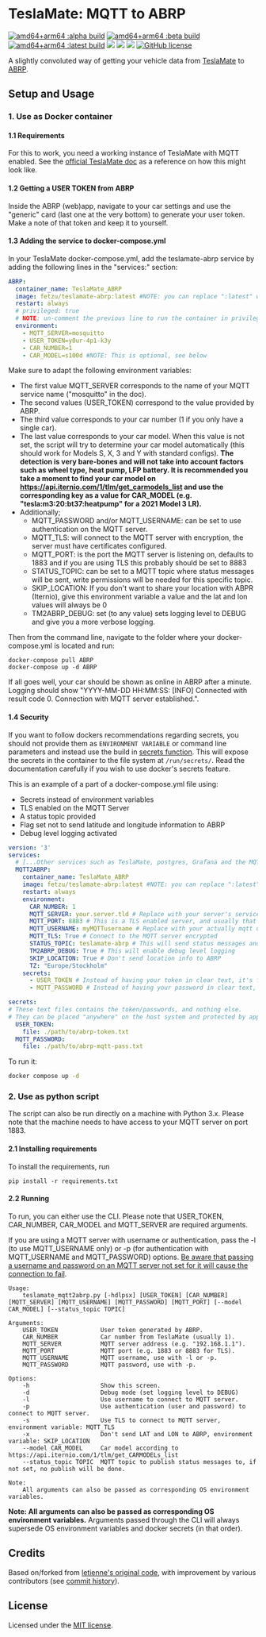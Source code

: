 # TeslaMate: MQTT to ABRP
[![amd64+arm64 :alpha build](https://github.com/fetzu/teslamate-abrp/actions/workflows/build_alpha.yml/badge.svg)](https://github.com/fetzu/teslamate-abrp/actions/workflows/build_alpha.yml)
[![amd64+arm64 :beta build](https://github.com/fetzu/teslamate-abrp/actions/workflows/build_beta.yml/badge.svg)](https://github.com/fetzu/teslamate-abrp/actions/workflows/build_beta.yml)
[![amd64+arm64 :latest build](https://github.com/fetzu/teslamate-abrp/actions/workflows/build_latest.yml/badge.svg)](https://github.com/fetzu/teslamate-abrp/actions/workflows/build_latest.yml)
[![](https://img.shields.io/github/v/release/fetzu/teslamate-abrp)](https://github.com/fetzu/teslamate-abrp/releases/latest)
[![](https://img.shields.io/docker/image-size/fetzu/teslamate-abrp/latest)](https://hub.docker.com/r/fetzu/teslamate-abrp)
[![](https://img.shields.io/docker/pulls/fetzu/teslamate-abrp?color=%23099cec)](https://hub.docker.com/r/fetzu/teslamate-abrp)
[![GitHub license](https://img.shields.io/github/license/fetzu/teslamate-abrp)](https://github.com/fetzu/teslamate-abrp/blob/main/LICENSE)
  
A slightly convoluted way of getting your vehicle data from [TeslaMate](https://github.com/teslamate-org/teslamate) to [ABRP](https://abetterrouteplanner.com/).


## Setup and Usage
### 1. Use as Docker container
#### 1.1 Requirements
For this to work, you need a working instance of TeslaMate with MQTT enabled. See the [official TeslaMate doc](https://docs.teslamate.org/docs/installation/docker) as a reference on how this might look like.

#### 1.2 Getting a USER TOKEN from ABRP
Inside the ABRP (web)app, navigate to your car settings and use the "generic" card (last one at the very bottom) to generate your user token. Make a note of that token and keep it to yourself.

#### 1.3 Adding the service to docker-compose.yml
In your TeslaMate docker-compose.yml, add the teslamate-abrp service by adding the following lines in the "services:" section:
```yaml
ABRP:
  container_name: TeslaMate_ABRP
  image: fetzu/teslamate-abrp:latest #NOTE: you can replace ":latest" with ":beta" to use the bleeding edge version, without any guarantees.
  restart: always
  # privileged: true
  # NOTE: un-comment the previous line to run the container in privilege mode (necessary on RaspberryPi)
  environment:
    - MQTT_SERVER=mosquitto
    - USER_TOKEN=y0ur-4p1-k3y
    - CAR_NUMBER=1
    - CAR_MODEL=s100d #NOTE: This is optional, see below
```
  
Make sure to adapt the following environment variables:

- The first value MQTT_SERVER corresponds to the name of your MQTT service name ("mosquitto" in the doc).  
- The second values (USER_TOKEN) correspond to the value provided by ABRP.
- The third value corresponds to your car number (1 if you only have a single car).
- The last value corresponds to your car model. When this value is not set, the script will try to determine your car model automatically (this should work for Models S, X, 3 and Y with standard configs). __The detection is very bare-bones and will not take into account factors such as wheel type, heat pump, LFP battery. It is recommended you take a moment to find your car model on https://api.iternio.com/1/tlm/get_carmodels_list and use the corresponding key as a value for CAR_MODEL (e.g. "tesla:m3:20:bt37:heatpump" for a 2021 Model 3 LR).__
- Additionally;
  - MQTT_PASSWORD and/or MQTT_USERNAME: can be set to use authentication on the MQTT server.
  - MQTT_TLS: will connect to the MQTT server with encryption, the server must have certificates configured.
  - MQTT_PORT: is the port the MQTT server is listening on, defaults to 1883 and if you are using TLS this probably should be set to 8883
  - STATUS_TOPIC: can be set to a MQTT topic where status messages will be sent, write permissions will be needed for this specific topic.
  - SKIP_LOCATION: If you don't want to share your location with ABPR (Iternio), give this environment variable a value and the lat and lon values will always be 0
  - TM2ABRP_DEBUG: set (to any value) sets logging level to DEBUG and give you a more verbose logging.


Then from the command line, navigate to the folder where your docker-compose.yml is located and run:
```
docker-compose pull ABRP
docker-compose up -d ABRP
```
  
If all goes well, your car should be shown as online in ABRP after a minute. Logging should show "YYYY-MM-DD HH:MM:SS: [INFO] Connected with result code 0. Connection with MQTT server established.".

#### 1.4 Security

If you want to follow dockers recommendations regarding secrets, you should not provide them as `ENVIRONMENT VARIABLE` or command line parameters and instead use the build in [secrets function](https://docs.docker.com/compose/use-secrets/). This will expose the secrets in the container to the file system at `/run/secrets/`. Read the documentation carefully if you wish to use docker's secrets feature.

This is an example of a part of a docker-compose.yml file using:

- Secrets instead of environment variables
- TLS enabled on the MQTT Server
- A status topic provided
- Flag set not to send latitude and longitude information to ABRP
- Debug level logging activated

```yaml
version: '3'
services:
  # [...Other services such as TeslaMate, postgres, Grafana and the MQTT broker go here...]
  MQTT2ABRP:
    container_name: TeslaMate_ABRP
    image: fetzu/teslamate-abrp:latest #NOTE: you can replace ":latest" with ":beta" to use the bleeding edge version, without any guarantees.
    restart: always
    environment:
      CAR_NUMBER: 1
      MQTT_SERVER: your.server.tld # Replace with your server's service name or IP address
      MQTT_PORT: 8883 # This is a TLS enabled server, and usually that is enabled on a different port than the default 1883
      MQTT_USERNAME: myMQTTusername # Replace with your actually mqtt username
      MQTT_TLS: True # Connect to the MQTT server encrypted
      STATUS_TOPIC: teslamate-abrp # This will send status messages and a copy of the ABRP data to the topic "teslamate-abrp/xxx"
      TM2ABRP_DEBUG: True # This will enable debug level logging
      SKIP_LOCATION: True # Don't send location info to ABRP
      TZ: "Europe/Stockholm"
    secrets:
      - USER_TOKEN # Instead of having your token in clear text, it's found in the file below
      - MQTT_PASSWORD # Instead of having your password in clear text, it's found in the file below

secrets:
# These text files contains the token/passwords, and nothing else. 
# They can be placed "anywhere" on the host system and protected by appropriate file permissions.
  USER_TOKEN:
    file: ./path/to/abrp-token.txt 
  MQTT_PASSWORD:
    file: ./path/to/abrp-mqtt-pass.txt
```

To run it:
```bash
docker compose up -d
```

### 2. Use as python script
The script can also be run directly on a machine with Python 3.x. Please note that the machine needs to have access to your MQTT server on port 1883.

#### 2.1 Installing requirements
To install the requirements, run
```
pip install -r requirements.txt
```

#### 2.2 Running

To run, you can either use the CLI. Please note that USER_TOKEN, CAR_NUMBER, CAR_MODEL and MQTT_SERVER are required arguments.  
  
If you are using a MQTT server with username or authentication, pass the -l (to use MQTT_USERNAME only) or -p (for authentication with MQTT_USERNAME and MQTT_PASSWORD) options. [Be aware that passing a username and password on an MQTT server not set for it will cause the connection to fail](https://github.com/fetzu/teslamate-abrp/issues/25).

  
```
Usage: 
    teslamate_mqtt2abrp.py [-hdlpsx] [USER_TOKEN] [CAR_NUMBER] [MQTT_SERVER] [MQTT_USERNAME] [MQTT_PASSWORD] [MQTT_PORT] [--model CAR_MODEL] [--status_topic TOPIC]

Arguments:
    USER_TOKEN            User token generated by ABRP.
    CAR_NUMBER            Car number from TeslaMate (usually 1).
    MQTT_SERVER           MQTT server address (e.g. "192.168.1.1").
    MQTT_PORT             MQTT port (e.g. 1883 or 8883 for TLS).
    MQTT_USERNAME         MQTT username, use with -l or -p.
    MQTT_PASSWORD         MQTT password, use with -p.

Options:
    -h                    Show this screen.
    -d                    Debug mode (set logging level to DEBUG)
    -l                    Use username to connect to MQTT server.
    -p                    Use authentication (user and password) to connect to MQTT server.
    -s                    Use TLS to connect to MQTT server, environment variable: MQTT_TLS
    -x                    Don't send LAT and LON to ABRP, environment variable: SKIP_LOCATION
    --model CAR_MODEL     Car model according to https://api.iternio.com/1/tlm/get_CARMODELs_list
    --status_topic TOPIC  MQTT topic to publish status messages to, if not set, no publish will be done.

Note:
    All arguments can also be passed as corresponding OS environment variables.
```
**Note: All arguments can also be passed as corresponding OS environment variables.** Arguments passed through the CLI will always supersede OS environment variables and docker secrets (in that order).


## Credits

Based on/forked from [letienne's original code](https://github.com/letienne/teslamate-abrp), with improvement by various contributors (see [commit history](https://github.com/fetzu/teslamate-abrp/commits/main)).


## License

Licensed under the [MIT license](https://github.com/fetzu/teslamate-abrp/blob/main/LICENSE).
